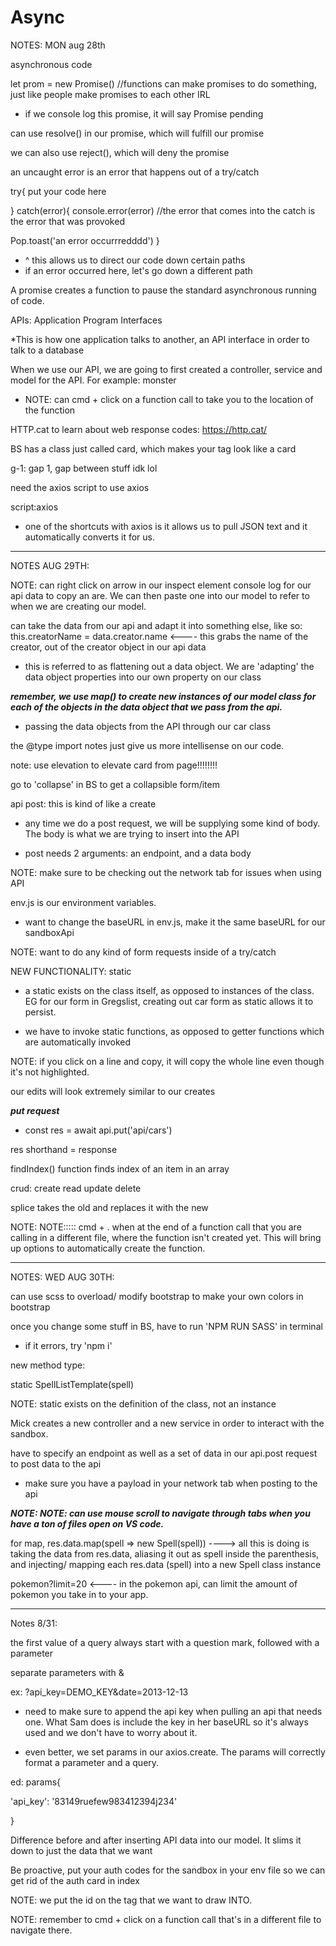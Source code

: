 # Async


NOTES: MON aug 28th


asynchronous code

let prom = new Promise()    //functions can make promises to do something, just like people make promises to each other IRL

* if we console log this promise, it will say Promise pending

can use resolve() in our promise, which will fulfill our promise

we can also use reject(), which will deny the promise

an uncaught error is an error that happens out of a try/catch

try{
  put your code here

} catch(error){
  console.error(error)
  //the error that comes into the catch is the error that was provoked

  Pop.toast('an error occurrredddd')
}

*   ^ this allows us to direct our code down certain paths
* if an error occurred here, let's go down a different path

A promise creates a function to pause the standard asynchronous running of code.


APIs: Application Program Interfaces

*This is how one application talks to another, an API interface in order to talk to a database

When we use our API, we are going to first created a controller, service and model for the API. For example: monster

* NOTE: can cmd + click on a function call to take you to the location of the function

HTTP.cat to learn about web response codes: https://http.cat/

BS has a class just called card, which makes your tag look like a card

g-1: gap 1, gap between stuff idk lol


need the axios script to use axios

script:axios

* one of the shortcuts with axios is it allows us to pull JSON text and it automatically converts it for us.




-----------

NOTES AUG 29TH:

NOTE: can right click on arrow in our inspect element console log for our api data to copy an are. We can then paste one into our model to refer to when we are creating our model.

can take the data from our api and adapt it into something else, like so: this.creatorName = data.creator.name <---- this grabs the name of the creator, out of the creator object in our api data

* this is referred to as flattening out a data object. We are 'adapting' the data object properties into our own property on our class

***remember, we use map() to create new instances of our model class for each of the objects in the data object that we pass from the api.***

* passing the data objects from the API through our car class

the @type import notes just give us more intellisense on our code.

note: use elevation to elevate card from page!!!!!!!!

go to 'collapse' in BS to get a collapsible form/item

api post: this is kind of like a create

* any time we do a post request, we will be supplying some kind of body. The body is what we are trying to insert into the API

* post needs 2 arguments: an endpoint, and a data body


NOTE: make sure to be checking out the network tab for issues when using API

env.js is our environment variables.

* want to change the baseURL in env.js, make it the same baseURL for our sandboxApi

NOTE: want to do any kind of form requests inside of a try/catch 

NEW FUNCTIONALITY: static

* a static exists on the class itself, as opposed to instances of the class. EG for our form in Gregslist, creating out car form as static allows it to persist.

* we have to invoke static functions, as opposed to getter functions which are automatically invoked

NOTE: if you click on a line and copy, it will copy the whole line even though it's not highlighted.

our edits will look extremely similar to our creates

***put request***

* const res = await api.put('api/cars')

res shorthand = response

findIndex() function finds index of an item in an array

crud: create read update delete

splice takes the old and replaces it with the new

NOTE: NOTE::::: cmd + . when at the end of a function call that you are calling in a different file, where the function isn't created yet. This will bring up options to automatically create the function.



-----------

NOTES: WED AUG 30TH:

can use scss to overload/ modify bootstrap to make your own colors in bootstrap

once you change some stuff in BS, have to run 'NPM RUN SASS' in terminal

* if it errors, try 'npm i' 

new method type:

static SpellListTemplate(spell)

NOTE: static exists on the definition of the class, not an instance

Mick creates a new controller and a new service in order to interact with the sandbox.

have to specify an endpoint as well as a set of data in our api.post request to post data to the api

* make sure you have a payload in your network tab when posting to the api

***NOTE: NOTE: can use mouse scroll to navigate through tabs when you have a ton of files open on VS code.***

for map, res.data.map(spell => new Spell(spell)) ----> all this is doing is taking the data from res.data, aliasing it out as spell inside the parenthesis, and injecting/ mapping each res.data (spell) into a new Spell class instance

pokemon?limit=20 <---- in the pokemon api, can limit the amount of pokemon you take in to your app.



----------




Notes 8/31:

the first value of a query always start with a question mark, followed with a parameter

separate parameters with &

ex: ?api_key=DEMO_KEY&date=2013-12-13

* need to make sure to append the api key when pulling an api that needs one. What Sam does is include the key in her baseURL so it's always used and we don't have to worry about it.

* even better, we set params in our axios.create. The params will correctly format a parameter and a query.


ed: params{

  'api_key': '83149ruefew983412394j234'

}

Difference before and after inserting API data into our model. It slims it down to just the data that we want

Be proactive, put your auth codes for the sandbox in your env file so we can get rid of the auth card in index

NOTE: we put the id on the tag that we want to draw INTO.

NOTE: remember to cmd + click on a function call that's in a different file to navigate there.

